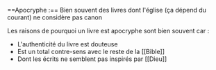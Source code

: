 ==Apocryphe :== Bien souvent des livres dont l'église (ça dépend du courant) ne considère pas canon

Les raisons de pourquoi un livre est apocryphe sont bien souvent car :
- L'authenticité du livre est douteuse
- Est un total contre-sens avec le reste de la [[Bible]]
- Dont les écrits ne semblent pas inspirés par [[Dieu]]